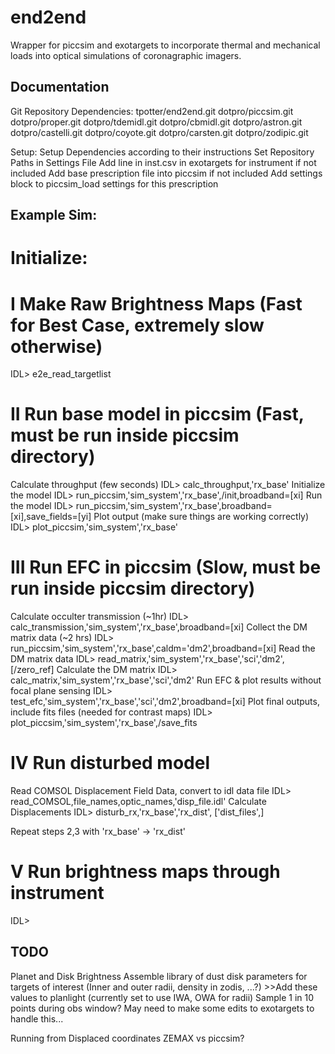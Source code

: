 # end2end

Wrapper for piccsim and exotargets to incorporate thermal and mechanical loads into optical simulations of coronagraphic imagers.

## Documentation

Git Repository Dependencies:
  tpotter/end2end.git
  dotpro/piccsim.git
  dotpro/proper.git
  dotpro/tdemidl.git
  dotpro/cbmidl.git
  dotpro/astron.git
  dotpro/castelli.git
  dotpro/coyote.git
  dotpro/carsten.git
  dotpro/zodipic.git
	
Setup:
  Setup Dependencies according to their instructions
  Set Repository Paths in Settings File
  Add line in inst.csv in exotargets for instrument if not included
  Add base prescription file into piccsim if not included
  Add settings block to piccsim_load settings for this prescription


## Example Sim:

# Initialize: 

# I Make Raw Brightness Maps (Fast for Best Case, extremely slow otherwise)

IDL> e2e_read_targetlist

# II Run base model in piccsim (Fast, must be run inside piccsim directory)

Calculate throughput (few seconds)
    IDL> calc_throughput,'rx_base'
Initialize the model
    IDL> run_piccsim,'sim_system','rx_base',/init,broadband=[xi]
Run the model
    IDL> run_piccsim,'sim_system','rx_base',broadband=[xi],save_fields=[yi]
Plot output (make sure things are working correctly)
    IDL> plot_piccsim,'sim_system','rx_base'

# III Run EFC in piccsim (Slow, must be run inside piccsim directory)

Calculate occulter transmission (~1hr)
    IDL> calc_transmission,'sim_system','rx_base',broadband=[xi]
Collect the DM matrix data (~2 hrs)
    IDL> run_piccsim,'sim_system','rx_base',caldm='dm2',broadband=[xi]
Read the DM matrix data
    IDL> read_matrix,'sim_system','rx_base','sci','dm2',[/zero_ref]
Calculate the DM matrix
    IDL> calc_matrix,'sim_system','rx_base','sci','dm2'
Run EFC & plot results without focal plane sensing
    IDL> test_efc,'sim_system','rx_base','sci','dm2',broadband=[xi]
Plot final outputs, include fits files (needed for contrast maps)
    IDL> plot_piccsim,'sim_system','rx_base',/save_fits

# IV Run disturbed model

Read COMSOL Displacement Field Data, convert to idl data file
    IDL> read_COMSOL,file_names,optic_names,'disp_file.idl'
Calculate Displacements
    IDL> disturb_rx,'rx_base','rx_dist', ['dist_files',]


Repeat steps 2,3 with 'rx_base' -> 'rx_dist'    

# V Run brightness maps through instrument

IDL> 




## TODO

Planet and Disk Brightness
    Assemble library of dust disk parameters for targets of interest
    (Inner and outer radii, density in zodis, ...?)
    >>Add these values to planlight (currently set to use IWA, OWA for radii)
    Sample 1 in 10 points during obs window? May need to make some edits to exotargets to handle this...

Running from Displaced coordinates
    ZEMAX vs piccsim?







